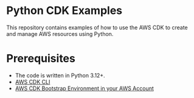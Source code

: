 # Python CDK Examples

This repository contains examples of how to use the AWS CDK to create and manage AWS resources using Python.

# Prerequisites

- The code is written in Python 3.12+.
- [AWS CDK CLI](https://docs.aws.amazon.com/cdk/v2/guide/getting-started.html)
- [AWS CDK Bootstrap Environment in your AWS Account](https://docs.aws.amazon.com/cdk/v2/guide/bootstrapping.html)
